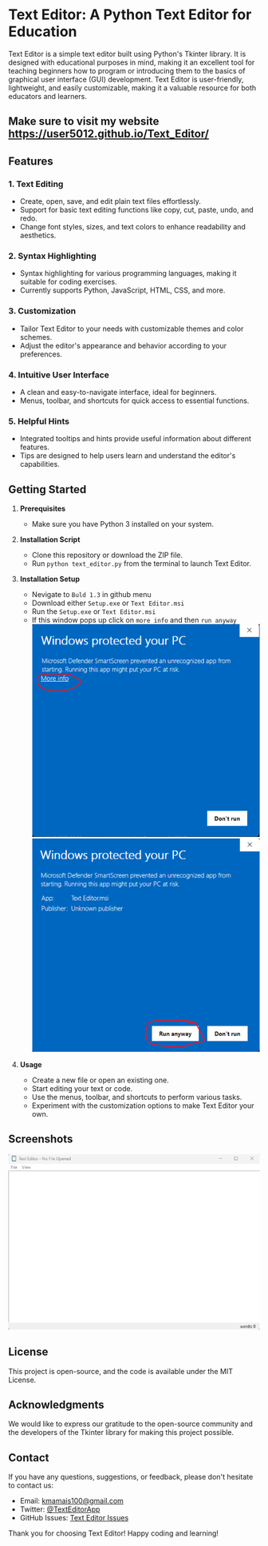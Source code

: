 # Text Editor: A Python Text Editor for Education

Text Editor is a simple text editor built using Python's Tkinter library. It is designed with educational purposes in mind, making it an excellent tool for teaching beginners how to program or introducing them to the basics of graphical user interface (GUI) development. Text Editor is user-friendly, lightweight, and easily customizable, making it a valuable resource for both educators and learners.

## Make sure to visit my website https://user5012.github.io/Text_Editor/

## Features

### 1. **Text Editing**
   - Create, open, save, and edit plain text files effortlessly.
   - Support for basic text editing functions like copy, cut, paste, undo, and redo.
   - Change font styles, sizes, and text colors to enhance readability and aesthetics.

### 2. **Syntax Highlighting**
   - Syntax highlighting for various programming languages, making it suitable for coding exercises.
   - Currently supports Python, JavaScript, HTML, CSS, and more.

### 3. **Customization**
   - Tailor Text Editor to your needs with customizable themes and color schemes.
   - Adjust the editor's appearance and behavior according to your preferences.

### 4. **Intuitive User Interface**
   - A clean and easy-to-navigate interface, ideal for beginners.
   - Menus, toolbar, and shortcuts for quick access to essential functions.
   
### 5. **Helpful Hints**
   - Integrated tooltips and hints provide useful information about different features.
   - Tips are designed to help users learn and understand the editor's capabilities.

## Getting Started

1. **Prerequisites**
   - Make sure you have Python 3 installed on your system.
   
2. **Installation Script**
   - Clone this repository or download the ZIP file.
   - Run `python text_editor.py` from the terminal to launch Text Editor.

3. **Installation Setup**
   - Nevigate to `Buld 1.3` in github menu
   - Download either `Setup.exe` or `Text Editor.msi`
   - Run the `Setup.exe` or `Text Editor.msi`
   - If this window pops up click on `more info` and then `run anyway`
![Windows Protection png 1](screenshots/Windows-protect-screenshot1.png)
![Windows Protection png 2](screenshots/Windows-protect-screenshot2.png)

4. **Usage**
   - Create a new file or open an existing one.
   - Start editing your text or code.
   - Use the menus, toolbar, and shortcuts to perform various tasks.
   - Experiment with the customization options to make Text Editor your own.

## Screenshots

![Text Editor Screenshot](screenshots/screenshot.png)

## License

This project is open-source, and the code is available under the MIT License.

## Acknowledgments

We would like to express our gratitude to the open-source community and the developers of the Tkinter library for making this project possible.

## Contact

If you have any questions, suggestions, or feedback, please don't hesitate to contact us:

- Email: kmamais100@gmail.com
- Twitter: [@TextEditorApp](https://twitter.com/TextEdiorApp)
- GitHub Issues: [Text Editor Issues](https://github.com/user5012/Text-Editor/issues)

Thank you for choosing Text Editor! Happy coding and learning!
